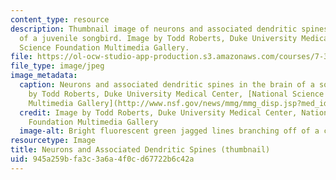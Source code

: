 ```yaml
---
content_type: resource
description: Thumbnail image of neurons and associated dendritic spines in the brain
  of a juvenile songbird. Image by Todd Roberts, Duke University Medical Center, National
  Science Foundation Multimedia Gallery.
file: https://ol-ocw-studio-app-production.s3.amazonaws.com/courses/7-346-fine-tuning-the-synapse-synaptic-functions-and-dysfunction-fall-2014/945a259bfa3c3a6a4f0cd67722b6c42a_7-346f14-th.jpg
file_type: image/jpeg
image_metadata:
  caption: Neurons and associated dendritic spines in the brain of a songbird (image
    by Todd Roberts, Duke University Medical Center, [National Science Foundation
    Multimedia Gallery](http://www.nsf.gov/news/mmg/mmg_disp.jsp?med_id=69051&from=search_list)).
  credit: Image by Todd Roberts, Duke University Medical Center, National Science
    Foundation Multimedia Gallery
  image-alt: Bright fluorescent green jagged lines branching off of a central point.
resourcetype: Image
title: Neurons and Associated Dendritic Spines (thumbnail)
uid: 945a259b-fa3c-3a6a-4f0c-d67722b6c42a
---
```

